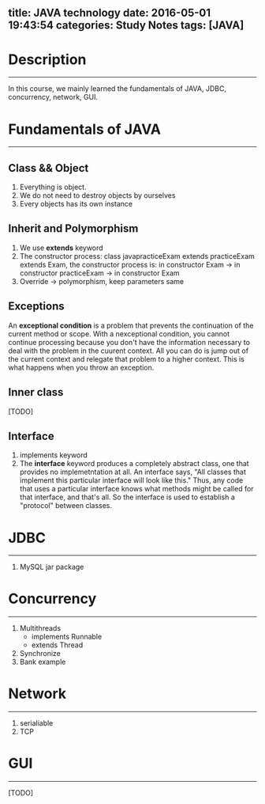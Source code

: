 title: JAVA technology
date: 2016-05-01 19:43:54
categories: Study Notes
tags: [JAVA]
---

# Description
---
In this course, we mainly learned the fundamentals of JAVA, JDBC, concurrency, network, GUI.
<!-- more -->

# Fundamentals of JAVA
---
## Class && Object
1. Everything is object.
2. We do not need to destroy objects by ourselves
3. Every objects has its own instance

## Inherit and Polymorphism
1. We use **extends** keyword
2. The constructor process:
class javapracticeExam extends practiceExam extends Exam, the constructor process is:
in constructor Exam -> in constructor practiceExam -> in constructor Exam
3. Override -> polymorphism, keep parameters same

## Exceptions
An **exceptional condition** is a problem that prevents the continuation of the current method or scope. With a nexceptional condition, you cannot continue processing because you don't have the information necessary to deal with the problem in the cuurent context. All you can do is jump out of the current context and relegate that problem to a higher context. This is what happens when you throw an exception.

## Inner class
[TODO]

## Interface
1. implements keyword
2. The **interface** keyword produces a completely abstract class, one that provides no implemetntation at all. An interface says, "All classes that implement this particular interface will look like this." Thus, any code that uses a particular interface knows what methods might be called for that interface, and that's all. So the interface is used to establish a "protocol" between classes.

# JDBC
---
1. MySQL jar package

# Concurrency
---
1. Multithreads 
	- implements Runnable
	- extends Thread
2. Synchronize
3. Bank example

# Network
---
1. serialiable
2. TCP

# GUI
---
[TODO]
